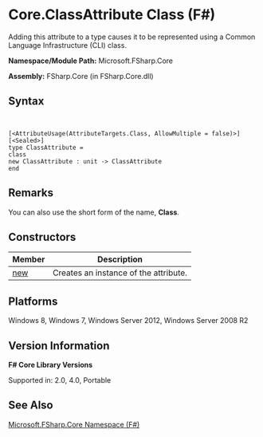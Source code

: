 # Core.ClassAttribute Class (F#)

Adding this attribute to a type causes it to be represented using a Common Language Infrastructure (CLI) class.

**Namespace/Module Path:** Microsoft.FSharp.Core

**Assembly:** FSharp.Core (in FSharp.Core.dll)


## Syntax


```


[<AttributeUsage(AttributeTargets.Class, AllowMultiple = false)>]
[<Sealed>]
type ClassAttribute =
class
new ClassAttribute : unit -> ClassAttribute
end

```



## Remarks
You can also use the short form of the name, **Class**.


## Constructors


|Member|Description|
|------|-----------|
|[new](http://msdn.microsoft.com/en-us/library/326d2514-999e-4fe1-b03b-c7b62f8299a9)|Creates an instance of the attribute.|

## Platforms
Windows 8, Windows 7, Windows Server 2012, Windows Server 2008 R2


## Version Information
**F# Core Library Versions**

Supported in: 2.0, 4.0, Portable




## See Also
[Microsoft.FSharp.Core Namespace &#40;F&#35;&#41;](Microsoft.FSharp.Core+Namespace+%28FSharp%29.md)

